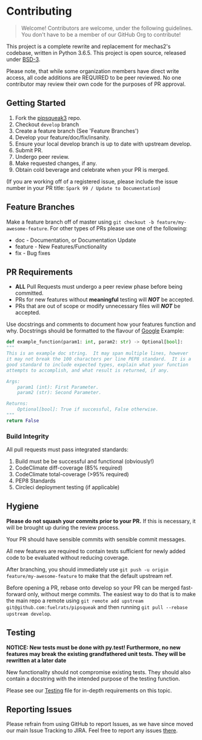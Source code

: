 # Contributing

>Welcome!  Contributors are welcome, under the following guidelines.  You don't have to be a member of our GitHub Org to contribute!

This project is a complete rewrite and replacement for mechas2's codebase, written in Python 3.6.5.  This project is open source, released under [BSD-3](LICENSE).

Please note, that while some organization members have direct write access, all code additions are REQUIRED to be peer reviewed.  No one contributor may review their own code for the purposes of PR approval.

## Getting Started

1. Fork the [pipsqueak3](https://github.com/fuelrats/pipsqueak3) repo.
2. Checkout `develop` branch
3. Create a feature branch (See 'Feature Branches')
4. Develop your feature/doc/fix/insanity.
5. Ensure your local develop branch is up to date with upstream develop.
6. Submit PR.
7. Undergo peer review.
8. Make requested changes, if any.
9. Obtain cold beverage and celebrate when your PR is merged.

(If you are working off of a registered issue, please include the issue number in your PR title: `Spark 99 / Update to Documentation`)

## Feature Branches

Make a feature branch off of master using `git checkout -b feature/my-awesome-feature`.
For other types of PRs please use one of the following:

* doc - Documentation, or Documentation Update
* feature - New Features/Functionality
* fix - Bug fixes

## PR Requirements
* **ALL** Pull Requests must undergo a peer review phase before being committed.
* PRs for new features without **meaningful** testing will _**NOT**_ be accepted.
* PRs that are out of scope or modify unnecessary files will _**NOT**_ be accepted.

Use docstrings and comments to document how your features function and why. Docstrings should be formatted to the flavour of [Google](https://google.github.io/styleguide/pyguide.html?showone=Comments#Comments)
Example:
```python
def example_function(param1: int, param2: str) -> Optional[bool]:
"""
This is an example doc string.  It may span multiple lines, however
it may not break the 100 characters per line PEP8 standard.  It is a
good standard to include expected types, explain what your function
attempts to accomplish, and what result is returned, if any.

Args:
    param1 (int): First Parameter.
    param2 (str): Second Parameter.

Returns:
    Optional[bool]: True if successful, False otherwise.
"""
return False
```

### Build Integrity

All pull requests must pass integrated standards:
1. Build must be be successful and functional (obviously!)
2. CodeClimate diff-coverage (85% required)
3. CodeClimate total-coverage (>95% required)
4. PEP8 Standards
5. Circleci deployment testing (if applicable)

## Hygiene

**Please do not squash your commits prior to your PR.**  If this is necessary, it will be brought up during the review process.

Your PR should have sensible commits with sensible commit messages.

All new features are required to contain tests sufficient for newly added code to be evaluated without reducing coverage.

After branching, you should immediately use `git push -u origin feature/my-awesome-feature` to make that the default upstream ref.

Before opening a PR, rebase onto develop so your PR can be merged fast-forward only, without merge commits.
The easiest way to do that is to make the main repo a remote using `git remote add upstream git@github.com:fuelrats/pipsqueak` and then running `git pull --rebase upstream develop`.

## Testing

**NOTICE: New tests must be done with py.test!  Furthermore, no new features may break the existing grandfathered unit tests.  They will be rewritten at a later date**

New functionality should not compromise existing tests. They should also contain a docstring with the intended purpose of the testing function.

Please see our [Testing](TESTING.MD) file for in-depth requirements on this topic.

## Reporting Issues

Please refrain from using GitHub to report Issues, as we have since moved our main Issue Tracking to JIRA. Feel free to report any issues [there](http://t.fuelr.at/help).

